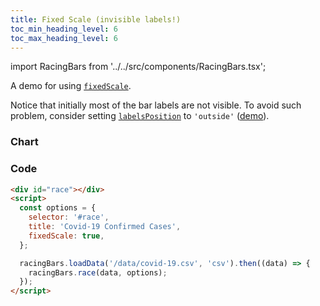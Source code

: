 ```yaml
---
title: Fixed Scale (invisible labels!)
toc_min_heading_level: 6
toc_max_heading_level: 6
---
```


import RacingBars from '../../src/components/RacingBars.tsx';

A demo for using [`fixedScale`](/docs/documentation/options#fixedscale).

<!--truncate-->

Notice that initially most of the bar labels are not visible.
To avoid such problem, consider setting [`labelsPosition`](/docs/documentation/options#labelsposition) to `'outside'` ([demo](./fixed-scale-labels)).

### Chart

<div className="gallery">
  <RacingBars
    dataUrl="/data/covid-19.csv"
    dataType="csv"
    title="Covid-19 Confirmed Cases"
    fixedScale={true}
/>

</div>

### Code

```html {6}
<div id="race"></div>
<script>
  const options = {
    selector: '#race',
    title: 'Covid-19 Confirmed Cases',
    fixedScale: true,
  };

  racingBars.loadData('/data/covid-19.csv', 'csv').then((data) => {
    racingBars.race(data, options);
  });
</script>
```
